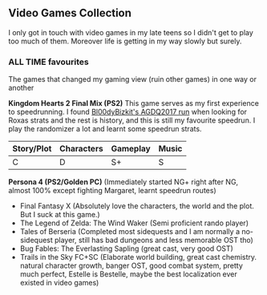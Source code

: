 ## Video Games Collection

I only got in touch with video games in my late teens so I didn't get to play too much of them. Moreover life is getting in my way slowly but surely.

### ALL TIME favourites
The games that changed my gaming view (ruin other games) in one way or another

**Kingdom Hearts 2 Final Mix (PS2)**
This game serves as my first experience to speedrunning. I found [Bl00dyBizkit's AGDQ2017 run](https://www.youtube.com/watch?v=PVjf3bc3Noo&t=4588s) when looking for Roxas strats and the rest is history, and this is still my favourite speedrun. I play the randomizer a lot and learnt some speedrun strats.

| Story/Plot    | Characters    | Gameplay  | Music        |
| ------------- | ------------- | --------- | ------------ |
| C      | D | S+ | S |

**Persona 4 (PS2/Golden PC)**
(Immediately started NG+ right after NG, almost 100% except fighting Margaret, learnt speedrun routes)
- Final Fantasy X (Absolutely love the characters, the world and the plot. But I suck at this game.)
- The Legend of Zelda: The Wind Waker (Semi proficient rando player)
- Tales of Berseria (Completed most sidequests and I am normally a no-sidequest player, still has bad dungeons and less memorable OST tho)
- Bug Fables: The Everlasting Sapling (great cast, very good OST)
- Trails in the Sky FC+SC (Elaborate world building, great cast chemistry. natural character growth, banger OST, good combat system, pretty much perfect, Estelle is Bestelle, maybe the best localization ever existed in video games)


